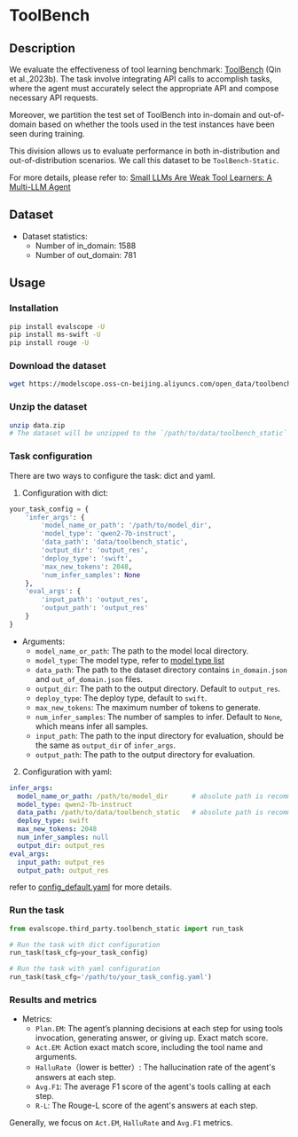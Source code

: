 # ToolBench

## Description
We evaluate the effectiveness of tool learning benchmark: [ToolBench](https://arxiv.org/pdf/2307.16789) (Qin et al.,2023b). The task involve integrating API calls to accomplish tasks, where the agent must accurately select the appropriate API and compose necessary API requests.

Moreover, we partition the test set of ToolBench into in-domain and out-of-domain based on whether the tools used in the test instances have been seen during training.

This division allows us to evaluate performance in both in-distribution and out-of-distribution scenarios. We call this dataset to be `ToolBench-Static`.

For more details, please refer to: [Small LLMs Are Weak Tool Learners: A Multi-LLM Agent](https://arxiv.org/abs/2401.07324)

## Dataset

- Dataset statistics:
  - Number of in_domain: 1588
  - Number of out_domain: 781

## Usage

### Installation

```bash
pip install evalscope -U
pip install ms-swift -U
pip install rouge -U
```


### Download the dataset

```bash
wget https://modelscope.oss-cn-beijing.aliyuncs.com/open_data/toolbench-static/data.zip
```


### Unzip the dataset

```bash
unzip data.zip
# The dataset will be unzipped to the `/path/to/data/toolbench_static` folder
```


### Task configuration

There are two ways to configure the task: dict and yaml.

1. Configuration with dict:

```python
your_task_config = {
    'infer_args': {
        'model_name_or_path': '/path/to/model_dir',
        'model_type': 'qwen2-7b-instruct',
        'data_path': 'data/toolbench_static',
        'output_dir': 'output_res',
        'deploy_type': 'swift',
        'max_new_tokens': 2048,
        'num_infer_samples': None
    },
    'eval_args': {
        'input_path': 'output_res',
        'output_path': 'output_res'
    }
}
```
- Arguments:
  - `model_name_or_path`: The path to the model local directory.
  - `model_type`: The model type, refer to [model type list](https://swift.readthedocs.io/en/latest/Instruction/Supported-models-datasets.html#llm)
  - `data_path`: The path to the dataset directory contains `in_domain.json` and `out_of_domain.json` files.
  - `output_dir`: The path to the output directory. Default to `output_res`.
  - `deploy_type`: The deploy type, default to `swift`.
  - `max_new_tokens`: The maximum number of tokens to generate.
  - `num_infer_samples`: The number of samples to infer. Default to `None`, which means infer all samples.
  - `input_path`: The path to the input directory for evaluation, should be the same as `output_dir` of `infer_args`.
  - `output_path`: The path to the output directory for evaluation.


2. Configuration with yaml:

```yaml
infer_args:
  model_name_or_path: /path/to/model_dir      # absolute path is recommended
  model_type: qwen2-7b-instruct
  data_path: /path/to/data/toolbench_static   # absolute path is recommended
  deploy_type: swift
  max_new_tokens: 2048
  num_infer_samples: null
  output_dir: output_res
eval_args:
  input_path: output_res
  output_path: output_res
```
refer to [config_default.yaml](https://github.com/modelscope/evalscope/blob/main/evalscope/third_party/toolbench_static/config_default.yaml) for more details.


### Run the task

```python
from evalscope.third_party.toolbench_static import run_task

# Run the task with dict configuration
run_task(task_cfg=your_task_config)

# Run the task with yaml configuration
run_task(task_cfg='/path/to/your_task_config.yaml')
```


### Results and metrics

- Metrics:
  - `Plan.EM`: The agent’s planning decisions at each step for using tools invocation, generating answer, or giving up. Exact match score.
  - `Act.EM`: Action exact match score, including the tool name and arguments.
  - `HalluRate`（lower is better）: The hallucination rate of the agent's answers at each step.
  - `Avg.F1`: The average F1 score of the agent's tools calling at each step.
  - `R-L`: The Rouge-L score of the agent's answers at each step.

Generally, we focus on `Act.EM`, `HalluRate` and `Avg.F1` metrics.
